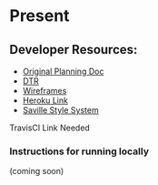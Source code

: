 # Present

## Developer Resources:
* [Original Planning Doc ](https://docs.google.com/document/d/1ugcAJbxE2dGzrFV5TtKsSu4ChoKkfs8bOQYno9aojXY/edit?usp=sharing)
* [DTR](https://docs.google.com/document/d/147gKRaigfph0sqzxPbEvch_m2d4EJpE_SV2RSU9aAts/edit?usp=sharing)
* [Wireframes](https://miro.com/app/board/o9J_luclx_c=/)
* [Heroku Link](http://turing-present.herokuapp.com)
* [Saville Style System](https://savile.turing.edu/)

TravisCI Link Needed

### Instructions for running locally

(coming soon)
